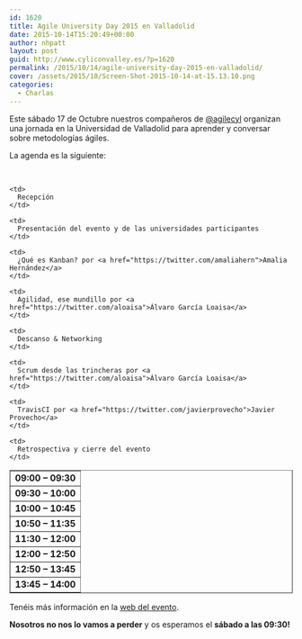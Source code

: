 ```yaml
---
id: 1620
title: Agile University Day 2015 en Valladolid
date: 2015-10-14T15:20:49+00:00
author: nhpatt
layout: post
guid: http://www.cyliconvalley.es/?p=1620
permalink: /2015/10/14/agile-university-day-2015-en-valladolid/
cover: /assets/2015/10/Screen-Shot-2015-10-14-at-15.13.10.png
categories:
  - Charlas
---
```

Este sábado 17 de Octubre nuestros compañeros de [@agilecyl](https://twitter.com/@agilecyl) organizan una jornada en la Universidad de Valladolid para aprender y conversar sobre metodologías ágiles.

La agenda es la siguiente:

&nbsp;

<table border="">
  <tr>
    <td>
      <strong>09:00 – 09:30</strong>
    </td>
    
    <td>
      Recepción
    </td>
  </tr>
  
  <tr>
    <td>
      <strong>09:30 – 10:00</strong>
    </td>
    
    <td>
      Presentación del evento y de las universidades participantes
    </td>
  </tr>
  
  <tr>
    <td>
      <strong>10:00 – 10:45</strong>
    </td>
    
    <td>
      ¿Qué es Kanban? por <a href="https://twitter.com/amaliahern">Amalia Hernández</a>
    </td>
  </tr>
  
  <tr>
    <td>
      <strong>10:50 – 11:35</strong>
    </td>
    
    <td>
      Agilidad, ese mundillo por <a href="https://twitter.com/aloaisa">Álvaro García Loaisa</a>
    </td>
  </tr>
  
  <tr>
    <td>
      <strong>11:30 – 12:00</strong>
    </td>
    
    <td>
      Descanso & Networking
    </td>
  </tr>
  
  <tr>
    <td>
      <strong>12:00 – 12:50</strong>
    </td>
    
    <td>
      Scrum desde las trincheras por <a href="https://twitter.com/aloaisa">Álvaro García Loaisa</a>
    </td>
  </tr>
  
  <tr>
    <td>
      <strong>12:50 – 13:45</strong>
    </td>
    
    <td>
      TravisCI por <a href="https://twitter.com/javierprovecho">Javier Provecho</a>
    </td>
  </tr>
  
  <tr>
    <td>
      <strong>13:45 – 14:00</strong>
    </td>
    
    <td>
      Retrospectiva y cierre del evento
    </td>
  </tr>
</table>

Tenéis más información en la [web del evento](http://universityday.agile-spain.org/valladolid/).

**Nosotros no nos lo vamos a perder** y os esperamos el **sábado a las 09:30!**